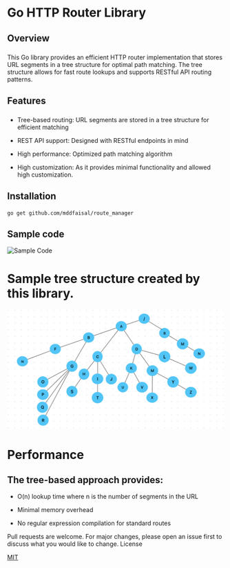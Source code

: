 # Go HTTP Router Library

## Overview
###
This Go library provides an efficient HTTP router implementation that stores URL segments in a tree structure for optimal path matching. The tree structure allows for fast route lookups and supports RESTful API routing patterns.
###


## Features
###
* Tree-based routing: URL segments are stored in a tree structure for efficient matching

* REST API support: Designed with RESTful endpoints in mind

* High performance: Optimized path matching algorithm

* High customization: As it provides minimal functionality and allowed high customization.


## Installation
```
go get github.com/mddfaisal/route_manager
```

## Sample code
![Sample Code](https://github.com/mddfaisal/route_manager/tree/master/sample_code)

###

# Sample tree structure created by this library.
![tree](https://github.com/mddfaisal/RouteManager/blob/master/tree.png)


# Performance

## The tree-based approach provides:

* O(n) lookup time where n is the number of segments in the URL

* Minimal memory overhead

* No regular expression compilation for standard routes


Pull requests are welcome. For major changes, please open an issue first to discuss what you would like to change.
License

[MIT](https://choosealicense.com/licenses/mit/)
